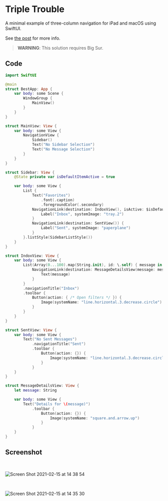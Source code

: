 # Triple Trouble

A minimal example of three-column navigation for iPad and macOS using SwiftUI.

See [the post](https://kean.blog/post/triple-trouble) for more info.

> **WARNING**: This solution requires Big Sur.

## Code

```swift
import SwiftUI

@main
struct BestApp: App {
    var body: some Scene {
        WindowGroup {
            MainView()
        }
    }
}

struct MainView: View {
    var body: some View {
        NavigationView {
            Sidebar()
            Text("No Sidebar Selection")
            Text("No Message Selection")
        }
    }
}

struct Sidebar: View {
    @State private var isDefaultItemActive = true

    var body: some View {
        List {
            Text("Favorites")
                .font(.caption)
                .foregroundColor(.secondary)
            NavigationLink(destination: IndoxView(), isActive: $isDefaultItemActive) {
                Label("Inbox", systemImage: "tray.2")
            }
            NavigationLink(destination: SentView()) {
                Label("Sent", systemImage: "paperplane")
            }
        }.listStyle(SidebarListStyle())
    }
}

struct IndoxView: View {
    var body: some View {
        List(Array(0...100).map(String.init), id: \.self) { message in
            NavigationLink(destination: MessageDetailsView(message: message)) {
                Text(message)
            }
        }
        .navigationTitle("Inbox")
        .toolbar {
            Button(action: { /* Open filters */ }) {
                Image(systemName: "line.horizontal.3.decrease.circle")
            }
        }
    }
}

struct SentView: View {
    var body: some View {
        Text("No Sent Messages")
            .navigationTitle("Sent")
            .toolbar {
                Button(action: {}) {
                    Image(systemName: "line.horizontal.3.decrease.circle")
                }
            }
    }
}

struct MessageDetailsView: View {
    let message: String

    var body: some View {
        Text("Details for \(message)")
            .toolbar {
                Button(action: {}) {
                    Image(systemName: "square.and.arrow.up")
                }
            }
    }
}
```

## Screenshot

<br/>

![Screen Shot 2021-02-15 at 14 38 54](https://user-images.githubusercontent.com/1567433/107989973-6c295d00-6fa1-11eb-8e89-935571a4f47a.png)

<br/>

![Screen Shot 2021-02-15 at 14 35 30](https://user-images.githubusercontent.com/1567433/107989972-6b90c680-6fa1-11eb-98b2-4caa368963de.png)
